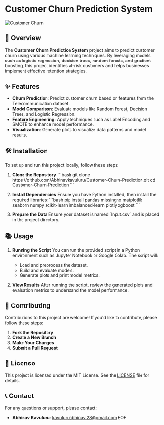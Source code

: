 


# Customer Churn Prediction System

![Customer Churn](https://example.com/your-image.png)  <!-- Replace with a relevant image URL -->

## 🚀 Overview

The **Customer Churn Prediction System** project aims to predict customer churn using various machine learning techniques. By leveraging models such as logistic regression, decision trees, random forests, and gradient boosting, this project identifies at-risk customers and helps businesses implement effective retention strategies.

## ✨ Features

- **Churn Prediction**: Predict customer churn based on features from the Telecommunication dataset.
- **Model Comparison**: Evaluate models like Random Forest, Decision Trees, and Logistic Regression.
- **Feature Engineering**: Apply techniques such as Label Encoding and SMOTE to enhance model performance.
- **Visualization**: Generate plots to visualize data patterns and model results.

## 🛠️ Installation

To set up and run this project locally, follow these steps:

1. **Clone the Repository**
   \`\`\`bash
   git clone https://github.com/Abhinavkavuluru/Customer-Churn-Prediction.git
   cd Customer-Churn-Prediction
   \`\`\`

2. **Install Dependencies**
   Ensure you have Python installed, then install the required libraries:
   \`\`\`bash
   pip install pandas missingno matplotlib seaborn numpy scikit-learn imbalanced-learn plotly xgboost
   \`\`\`

3. **Prepare the Data**
   Ensure your dataset is named \`Input.csv\` and is placed in the project directory.

## 📚 Usage

1. **Running the Script**
   You can run the provided script in a Python environment such as Jupyter Notebook or Google Colab. The script will:
   - Load and preprocess the dataset.
   - Build and evaluate models.
   - Generate plots and print model metrics.

2. **View Results**
   After running the script, review the generated plots and evaluation metrics to understand the model performance.

## 🤝 Contributing

Contributions to this project are welcome! If you'd like to contribute, please follow these steps:

1. **Fork the Repository**
2. **Create a New Branch**
3. **Make Your Changes**
4. **Submit a Pull Request**

## 📜 License

This project is licensed under the MIT License. See the [LICENSE](LICENSE) file for details.

## 📞 Contact

For any questions or support, please contact:
- **Abhinav Kavuluru**: [kavuluruabhinav.28@gmail.com](mailto:kavuluruabhinav.28@gmail.com)
EOF


